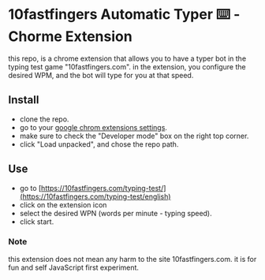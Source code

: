 # 10fastfingers Automatic Typer :keyboard: - Chorme Extension	

this repo, is a chrome extension that allows you to have a typer bot in the typing test game "10fastfingers.com".
in the extension, you configure the desired WPM, and the bot will type for you at that speed.

## Install 
- clone the repo.
- go to your [google chrom extensions settings](chrome://extensions/).
- make sure to check the "Developer mode" box on the right top corner.
- click "Load unpacked", and chose the repo path.

## Use
- go to [https://10fastfingers.com/typing-test/](https://10fastfingers.com/typing-test/english)
- click on the extension icon
- select the desired WPN (words per minute - typing speed).
- click start.


### Note
this extension does not mean any harm to the site 10fastfingers.com.
it is for fun and self JavaScript first experiment.

